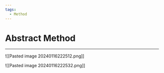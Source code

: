 ```yaml
---
tags:
  - Method
---
```


# Abstract Method
---

![[Pasted image 20240116222512.png]]

![[Pasted image 20240116222532.png]]








